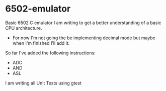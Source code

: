 # 6502-emulator

Basic 6502 C emulator I am writing to get a better understanding of a basic CPU architecture.
- For now I'm not going the be implementing decimal mode but maybe when I'm finished I'll add it.

So far I've added the following instructions:
- ADC
- AND
- ASL

I am writing all Unit Tests using gtest
